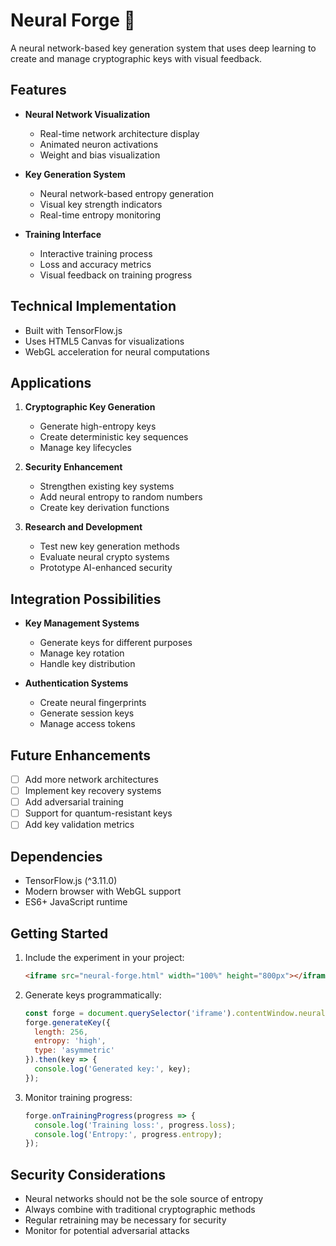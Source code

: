 # Neural Forge 🧠

A neural network-based key generation system that uses deep learning to create and manage cryptographic keys with visual feedback.

## Features

- **Neural Network Visualization**
  - Real-time network architecture display
  - Animated neuron activations
  - Weight and bias visualization

- **Key Generation System**
  - Neural network-based entropy generation
  - Visual key strength indicators
  - Real-time entropy monitoring

- **Training Interface**
  - Interactive training process
  - Loss and accuracy metrics
  - Visual feedback on training progress

## Technical Implementation

- Built with TensorFlow.js
- Uses HTML5 Canvas for visualizations
- WebGL acceleration for neural computations

## Applications

1. **Cryptographic Key Generation**
   - Generate high-entropy keys
   - Create deterministic key sequences
   - Manage key lifecycles

2. **Security Enhancement**
   - Strengthen existing key systems
   - Add neural entropy to random numbers
   - Create key derivation functions

3. **Research and Development**
   - Test new key generation methods
   - Evaluate neural crypto systems
   - Prototype AI-enhanced security

## Integration Possibilities

- **Key Management Systems**
  - Generate keys for different purposes
  - Manage key rotation
  - Handle key distribution

- **Authentication Systems**
  - Create neural fingerprints
  - Generate session keys
  - Manage access tokens

## Future Enhancements

- [ ] Add more network architectures
- [ ] Implement key recovery systems
- [ ] Add adversarial training
- [ ] Support for quantum-resistant keys
- [ ] Add key validation metrics

## Dependencies

- TensorFlow.js (^3.11.0)
- Modern browser with WebGL support
- ES6+ JavaScript runtime

## Getting Started

1. Include the experiment in your project:
   ```html
   <iframe src="neural-forge.html" width="100%" height="800px"></iframe>
   ```

2. Generate keys programmatically:
   ```javascript
   const forge = document.querySelector('iframe').contentWindow.neuralForge;
   forge.generateKey({
     length: 256,
     entropy: 'high',
     type: 'asymmetric'
   }).then(key => {
     console.log('Generated key:', key);
   });
   ```

3. Monitor training progress:
   ```javascript
   forge.onTrainingProgress(progress => {
     console.log('Training loss:', progress.loss);
     console.log('Entropy:', progress.entropy);
   });
   ```

## Security Considerations

- Neural networks should not be the sole source of entropy
- Always combine with traditional cryptographic methods
- Regular retraining may be necessary for security
- Monitor for potential adversarial attacks
